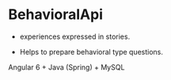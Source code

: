# BehavioralApi

* experiences expressed in stories.

* Helps to prepare behavioral type questions.

Angular 6 + Java (Spring) + MySQL
